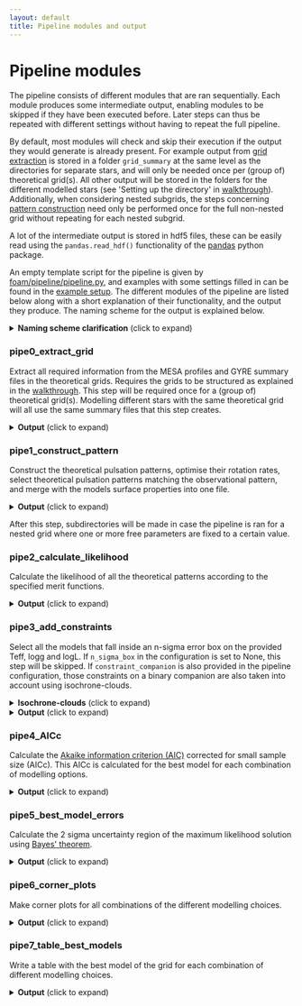 ```yaml
---
layout: default
title: Pipeline modules and output
---
```

# Pipeline modules

The pipeline consists of different modules that are ran sequentially. Each module produces some intermediate output, enabling modules to be skipped if they have been executed before.
Later steps can thus be repeated with different settings without having to repeat the full pipeline.

By default, most modules will check and skip their execution if the output they would generate is already present. For example output from [grid extraction](#pipe0_extract_grid) is stored in a folder `grid_summary` at the same level as the directories for separate stars, and will only be needed once per (group of) theoretical grid(s). All other output will be stored in the folders for the different modelled stars (see 'Setting up the directory' in [walkthrough](./Walkthrough.md)).
Additionally, when considering nested subgrids, the steps concerning [pattern construction](#pipe1_construct_pattern) need only be performed once for the full non-nested grid without repeating for each nested subgrid.

A lot of the intermediate output is stored in hdf5 files, these can be easily read using the `pandas.read_hdf()` functionality of the <a href="https://pandas.pydata.org/docs/reference/api/pandas.read_hdf.html" target="_blank"> pandas</a> python package.

An empty template script for the pipeline is given by <a href="https://github.com/MichielsenM/FOAM/tree/master/foam/pipeline/pipeline.py" target="_blank"> foam/pipeline/pipeline.py</a>, and examples with some settings filled in can be found in the
<a href="https://github.com/MichielsenM/FOAM/tree/master/example_setup/KIC7760680/" target="_blank"> example setup</a>.
The different modules of the pipeline are listed below along with a short explanation of their functionality, and the output they produce. The naming scheme for the output is explained below.

<details>
<summary> <b>Naming scheme clarification</b> (click to expand) </summary> <br>

Each word in the filenames enclosed by {} indicates that it is replaced by a value to indicate certain configuration settings. A short overview is given here:
<ul>
<li> <code>rotation_gyre</code> the rotational frequency used in the GYRE computations in d^-1 </li>
<li> <code>kval</code> meridional degree (k value) of the mode ID (k,m) used in GYRE </li>
<li> <code>mval</code> azimuthal order (m value) of the mode ID (k,m) used in GYRE </li>
<li> <code>grid</code> the name of the specific theoretical grid used. </li>
<li> <code>star</code> the name of the modelled star. </li>
<li> <code>observable</code> indicates if periods or frequencies are used to construct the patterns </li>
<li> <code>merit_function</code> the merit function used to calculate goodness of fit, Mahalanobis Distance is abbreviated to MD, and reduced chi-squared is abbreviated to chi2 </li>
<li> <code>method</code> the method used to generate the theoretical frequency patterns to match the observed pattern. </li>
<li> <code>suffix_observables</code> the asteroseismic observable used in the merit function. Period, period spacing, and frequency will be abbreviated as P, dP, and f, respectively. Contains '+extra' in  case more observables are used in addition to the asteroseismic one. </li>
<li> <code>n_sigma_box</code> size in standard deviations of the box with models accepted as solutions compatible with the surface properties (logTeff, logL, logg). </li>
</ul>
</details>

### pipe0_extract_grid
Extract all required information from the MESA profiles and GYRE summary files in the theoretical grids.
Requires the grids to be structured as explained in the [walkthrough](./Walkthrough.md).
This step will be required once for a (group of) theoretical grid(s). Modelling different stars with the same theoretical grid will all use the same summary files that this step creates.

<details>
<summary> <b>Output</b> (click to expand) </summary> <br>

 The <code>grid_summary/</code> folder will be created one directory level upwards from the <code>pipeline.py</code> script to store
 <ul>
<li> <code>surfaceGrid_{grid}.hdf</code>: the info extracted from the MESA profiles. </li>
<li> <code>pulsationGrid_{grid}_rot{rotation_gyre}_k{kval}m{mval}.hdf</code>: the pulsation information from the GYRE summary files. </li>
</ul>
</details>

### pipe1_construct_pattern        
Construct the theoretical pulsation patterns, optimise their rotation rates, select theoretical pulsation patterns matching the observational pattern, and merge with the models surface properties into one file.
<details>
<summary> <b>Output</b> (click to expand) </summary> <br>

Creates folder <code>extracted_freqs/</code> to store
<ul>
<li> <code>{observable}_{star}_{grid}_{method}.hdf</code>: a table with optimised rotation rate (and its error), model parameters, and theoretical frequencies that are matched to the observations. </li>
<li> <code>surface+{observable}_{star}_{grid}_{method}.hdf</code>: the same table combined with the surface properties (logTeff, logL, logg ) of the models. </li>
</ul>
</details>

After this step, subdirectories will be made in case the pipeline is ran for a nested grid where one or more free parameters are fixed to a certain value.

### pipe2_calculate_likelihood     
Calculate the likelihood of all the theoretical patterns according to the specified merit functions.
<details>
<summary> <b>Output</b> (click to expand) </summary> <br>

Creates folder <code>V_matrix</code> to store
<ul>
<li> <code>{star}_determinant_conditionNr.tsv</code>, which holds for each chosen combination of modelling options the condition number of the variance-covariance matrix, and the natural logarithm of the determinant of this matrix (<code>ln(det(V))</code>). </li>
<li> Figures showing the variance-covariance matrices named <code>{star}_{grid}_{method}_{merit_function}_{suffix_observables}.png</code>. </li>
</ul>
Creates folder <code>meritvalues/</code> to store
<ul>
<li> <code>{star}_{grid}_{method}_{merit_function}_{suffix_observables}.hdf</code>: table with the meritvalue assigned by the used merit function, optimised rotation rate, model parameters, and the surface properties (logTeff, logL, logg ...). </li>
</ul>
</details>

### pipe3_add_constraints
Select all the models that fall inside an n-sigma error box on the provided Teff, logg and logL. If `n_sigma_box` in the configuration is set to None, this step will be skipped. If `constraint_companion` is also provided in the pipeline configuration, those constraints on a binary companion are also taken into account using isochrone-clouds. 
<details>
<summary> <b>Isochrone-clouds</b> (click to expand) </summary> <br>
An isochrone-cloud of a model is made up of all models that have the same metallicity, an age equal within 1 timestep, and whose mass is compatible within the error margin of the observed mass ratio. (However other parameters can differ between models, e.g. internal mixing processes).
The model of the pulsating star must be compatible with it's observed Teff, logg and logL, while at least one of the models in its isochrone-cloud must be compatible with the companion's observed Teff, logg and logL.
</details>
<details>

<summary> <b>Output</b> (click to expand) </summary> <br>

Creates folder <code>{n_sigma_box}sigmaBox_meritvalues/</code> to store
<ul>
<li> <code>{star}_{grid}_{method}_{merit_function}_{suffix_observables}.hdf</code>: same table as in the <a href="{{site.baseurl}}/Pipeline#pipe2_calculate_likelihood">previous step</a>, but only listing the selected models that agree with the n-sigma error box.
(Table with the meritvalue assigned by the used merit function, optimised rotation rate, model parameters, and the surface properties (logTeff, logL, logg ...).) </li>
</ul>
If constraints of a binary companion are also taken into account, a file <code>isocloud_grid.h5</code> will be created holding a nested dictionary.
The nested dictionary will have the grid parameter values as keys, with the order of the nested levels the same as the order of the grid parameters (<code>free_parameters</code> followed by <code>fixed_parameters</code>, see <a href="{{site.baseurl}}/Configuration">pipeline config</a>.
The innermost dictionary will hold certain columns of MESA history files, effectively grouping all the data of a grid that is required to construct isoclouds into one nested dictionary.

</details>

### pipe4_AICc
Calculate the <a href="https://en.wikipedia.org/wiki/Akaike_information_criterion" target="_blank"> Akaike information criterion (AIC)</a> corrected for small sample size (AICc).
This AICc is calculated for the best model for each combination of modelling options.
<details>
<summary> <b>Output</b> (click to expand) </summary> <br>

Creates folder <code>{n_sigma_box}sigmaBox_output_tables/</code> to store
<ul>
<li> <code>{star}_AICc_values_{merit_function}.tsv</code>: the AICc value of the best model for each chosen combination of modelling options. If the merit function is the Mahalanobis Distance, the condition number of the variance-covariance matrix and the natural logarithm of the determinant of this matrix (<code>ln(det(V))</code>) are listed as well. </li>
</ul>
</details>

### pipe5_best_model_errors        
Calculate the 2 sigma uncertainty region of the maximum likelihood solution using <a href="https://en.wikipedia.org/wiki/Bayes%27_theorem" target="_blank"> Bayes' theorem</a>.
<details>
<summary> <b>Output</b> (click to expand) </summary> <br>

In folder <code>{n_sigma_box}sigmaBox_meritvalues/</code>
<ul>
<li> <code>{star}_{grid}_{method}_{merit_function}_{suffix_observables}_2sigma-error-ellipse.hdf</code>: same as in <a href="{{site.baseurl}}/Pipeline#pipe3_add_constraints">add constraints</a>, but only listing the selected models that fall within the 2 sigma error ellipse according to Bayes' theorem. </li>
</ul>
</details>

### pipe6_corner_plots             
Make corner plots for all combinations of the different modelling choices.
<details>
<summary> <b>Output</b> (click to expand) </summary> <br>

Creates folder <code>{n_sigma_box}sigmaBox_cornerplots/</code> to store
<ul>
<li> <code>{star}_{grid}_{method}_{merit_function}_{suffix_observables}.png</code>: cornerplot with the parameters in the grid and the rotation. The 50% best models are shown, colour-coded according to the log of their merit function value. Models in colour fall within the 2 sigma error ellipse, while those in greyscale fall outside of it. Figures on the diagonal show binned parameter distributions of the models in the error ellipse, and the panel at the top right shows an Hertzsprung-Russell (HR) diagram with 1 and 3 sigma observational error boxes. (The HR diagram is replaced by a Kiel diagram in case the observed logL is not provided but logg is.) </li>
</ul>
</details>

### pipe7_table_best_models
Write a table with the best model of the grid for each combination of different modelling choices.
<details>
<summary> <b>Output</b> (click to expand) </summary> <br>

In folder <code>{n_sigma_box}sigmaBox_output_tables/</code>
<ul>
<li> <code>{star}_best-model-table_{merit_function}.txt</code>: text file containing the best model parameters for each combination of the chosen theoretical grid, seismic observables, and pattern construction methods. These three things are listed first, followed by the grid parameters, the optimal rotation rate of this model, the value of the merit function, and the value of the AICc for this merit function. </li>
</ul>
</details>
